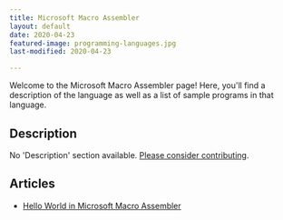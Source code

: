 ```yaml
---
title: Microsoft Macro Assembler
layout: default
date: 2020-04-23
featured-image: programming-languages.jpg
last-modified: 2020-04-23

---
```


Welcome to the Microsoft Macro Assembler page! Here, you'll find a description of the language as well as a list of sample programs in that language.

## Description

No 'Description' section available. [Please consider contributing](https://github.com/TheRenegadeCoder/sample-programs-website).

## Articles

- [Hello World in Microsoft Macro Assembler](https://rzuckerm.github.io/sample-programs-website-copy/projects/hello-world/microsoft-macro-assembler)